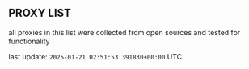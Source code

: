## PROXY LIST

all proxies in this list were collected from open sources and tested for functionality

last update: `2025-01-21 02:51:53.391830+00:00` UTC